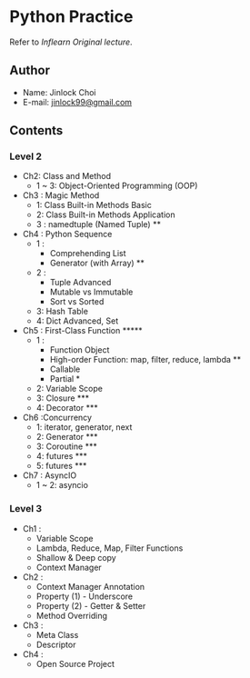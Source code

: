 # Python Practice
Refer to *Inflearn Original lecture*.

## Author
-   Name: Jinlock Choi
- E-mail: jinlock99@gmail.com

## Contents
### Level 2
- Ch2: Class and Method
  - 1 ~ 3: Object-Oriented Programming (OOP)
- Ch3 : Magic Method
  - 1: Class Built-in Methods Basic
  - 2: Class Built-in Methods Application
  - 3 : namedtuple (Named Tuple) **
- Ch4 : Python Sequence
  - 1 :
    - Comprehending List
    - Generator (with Array) **
  - 2 : 
    - Tuple Advanced
    - Mutable vs Immutable
    - Sort vs Sorted
  - 3: Hash Table
  - 4: Dict Advanced, Set
- Ch5 : First-Class Function *****
  - 1 : 
    - Function Object
    - High-order Function: map, filter, reduce, lambda ** 
    - Callable
    - Partial *
  - 2: Variable Scope
  - 3: Closure ***
  - 4: Decorator ***
- Ch6 :Concurrency
  - 1: iterator, generator, next
  - 2: Generator ***
  - 3: Coroutine ***
  - 4: futures ***
  - 5: futures ***
- Ch7 : AsyncIO
  - 1 ~ 2: asyncio

### Level 3
- Ch1 :
  - Variable Scope
  - Lambda, Reduce, Map, Filter Functions
  - Shallow & Deep copy
  - Context Manager
- Ch2 :
  - Context Manager Annotation
  - Property (1) - Underscore
  - Property (2) - Getter & Setter
  - Method Overriding
- Ch3 :
  - Meta Class
  - Descriptor
- Ch4 :
  - Open Source Project
